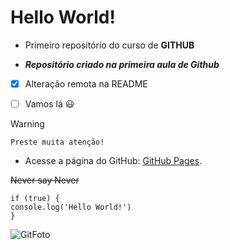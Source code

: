 # Hello World!
 * Primeiro repositório do curso de **GITHUB**

 * ***Repositório criado na primeira aula de Github***

- [x] Alteração remota na README

- [ ] Vamos lá :smiley:

> [!WARNING]
    Preste muita atenção!


 * Acesse a página do GitHub: [GitHub Pages](https://pages.github.com/).
  
 ~~Never say Never~~

 ```
if (true) {
console.log('Hello World!')
}
```
![GitFoto](https://myoctocat.com/assets/images/base-octocat.svg)


